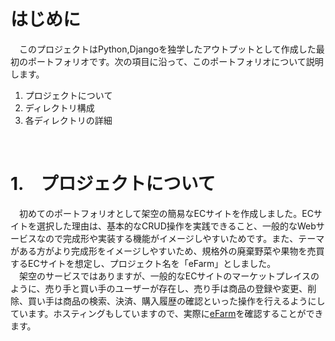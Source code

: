 # はじめに

　このプロジェクトはPython,Djangoを独学したアウトプットとして作成した最初のポートフォリオです。次の項目に沿って、このポートフォリオについて説明します。

1. プロジェクトについて
2. ディレクトリ構成
3. 各ディレクトリの詳細

<br>

# 1.　プロジェクトについて

　初めてのポートフォリオとして架空の簡易なECサイトを作成しました。ECサイトを選択した理由は、基本的なCRUD操作を実践できること、一般的なWebサービスなので完成形や実装する機能がイメージしやすいためです。また、テーマがある方がより完成形をイメージしやすいため、規格外の廃棄野菜や果物を売買するECサイトを想定し、プロジェクト名を「eFarm」としました。  
　架空のサービスではありますが、一般的なECサイトのマーケットプレイスのように、売り手と買い手のユーザーが存在し、売り手は商品の登録や変更、削除、買い手は商品の検索、決済、購入履歴の確認といった操作を行えるようにしています。ホスティングもしていますので、実際に[eFarm](https://rkrk.pythonanywhere.com/)を確認することができます。
 

